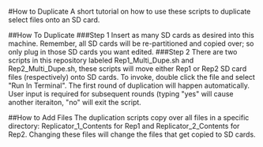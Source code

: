 #How to Duplicate
A short tutorial on how to use these scripts to duplicate select files onto an SD card.

##How To Duplicate
###Step 1
Insert as many SD cards as desired into this machine.  Remember, all SD cards will be re-partitioned and copied over; so only plug in those SD cards you want edited.
###Step 2
There are two scripts in this repository labeled Rep1_Multi_Dupe.sh and Rep2_Multi_Dupe.sh, these scripts will move either Rep1 or Rep2 SD card files (respectively) onto SD cards.  To invoke, double click the file and select "Run In Terminal".  The first round of duplication will happen automatically.  User input is required for subsequent rounds (typing "yes" will cause another iteraiton, "no" will exit the script.

##How to Add Files
The duplication scripts copy over all files in a specific directory: Replicator_1_Contents for Rep1 and Replicator_2_Contents for Rep2.  Changing these files will change the files that get copied to SD cards.
